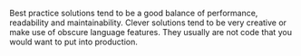 
Best practice solutions tend to be a good balance of performance, readability and maintainability.
Clever solutions tend to be very creative or make use of obscure language features. They usually are not code that you would want to put into production.